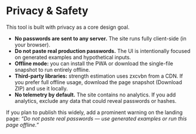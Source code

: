 # Privacy & Safety

This tool is built with privacy as a core design goal.

- **No passwords are sent to any server.** The site runs fully client-side (in your browser).
- **Do not paste real production passwords.** The UI is intentionally focused on generated examples and hypothetical inputs.
- **Offline mode:** you can install the PWA or download the single-file snapshot to run entirely offline.
- **Third-party libraries:** strength estimation uses zxcvbn from a CDN. If you prefer full offline usage, download the page snapshot (Download ZIP) and use it locally.
- **No telemetry by default.** The site contains no analytics. If you add analytics, exclude any data that could reveal passwords or hashes.

If you plan to publish this widely, add a prominent warning on the landing page: _“Do not paste real passwords — use generated examples or run this page offline.”_
